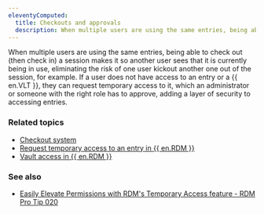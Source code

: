 ```yaml
---
eleventyComputed:
  title: Checkouts and approvals
  description: When multiple users are using the same entries, being able to check out (then check in) a session makes it so another user sees that it is currently being in use, eliminating the risk of one user kickout another one out of the session, for example.
---
```

When multiple users are using the same entries, being able to check out (then check in) a session makes it so another user sees that it is currently being in use, eliminating the risk of one user kickout another one out of the session, for example. If a user does not have access to an entry or a {{ en.VLT }}, they can request temporary access to it, which an administrator or someone with the right role has to approve, adding a layer of security to accessing entries.  

### Related topics  
* [Checkout system](/rdm/windows/commands/edit/entries/checkout-system/)  
* [Request temporary access to an entry in {{ en.RDM }}](/rdm/windows/user-interface/content-area/temporary-access/request-temporary-access/)  
* [Vault access in {{ en.RDM }}](/rdm/windows/user-interface/content-area/vault-access/)  

### See also  
* [Easily Elevate Permissions with RDM's Temporary Access feature - RDM Pro Tip 020](https://youtu.be/En3pmonz1f8?si=7YbxYSgW5Y1PfZf6)
